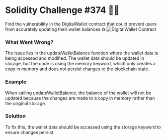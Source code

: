 # Solidity Challenge #374 🕵️‍♂️

Find the vulnerability in the DigitalWallet contract that could prevent users from accurately updating their wallet balances ♻️
![DigitalWallet Contract](374.jpeg)

### What Went Wrong?
The issue lies in the updateWalletBalance function where the wallet data is being accessed and modified. The wallet data should be updated in storage, but the code is using the memory keyword, which only creates a copy in memory and does not persist changes to the blockchain state.

### Example
When calling updateWalletBalance, the balance of the wallet will not be updated because the changes are made to a copy in memory rather than the original storage.

### Solution
To fix this, the wallet data should be accessed using the storage keyword to ensure changes persist.